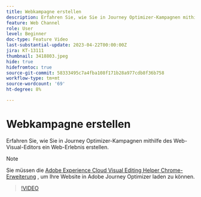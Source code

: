 ```yaml
---
title: Webkampagne erstellen
description: Erfahren Sie, wie Sie in Journey Optimizer-Kampagnen mithilfe des Web-Visual-Editors ein Web-Erlebnis erstellen.
feature: Web Channel
role: User
level: Beginner
doc-type: Feature Video
last-substantial-update: 2023-04-22T00:00:00Z
jira: KT-13111
thumbnail: 3418803.jpeg
hide: true
hidefromtoc: true
source-git-commit: 58333495c7a4fba108f171b28a977cdb8f36b758
workflow-type: tm+mt
source-wordcount: '69'
ht-degree: 8%

---
```



# Webkampagne erstellen

Erfahren Sie, wie Sie in Journey Optimizer-Kampagnen mithilfe des Web-Visual-Editors ein Web-Erlebnis erstellen.

>[!NOTE]
> Sie müssen die [Adobe Experience Cloud Visual Editing Helper Chrome-Erweiterung](https://chrome.google.com/webstore/detail/adobe-experience-cloud-vi/kgmjjkfjacffaebgpkpcllakjifppnca) , um Ihre Website in Adobe Journey Optimizer laden zu können.

>[!VIDEO](https://video.tv.adobe.com/v/3418803/?quality=12&learn=on)
